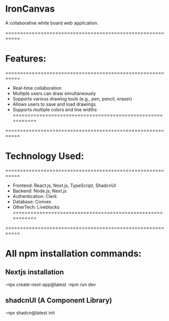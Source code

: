 # IronCanvas
A collaborative white board web application.

===========================================================
# Features:
===========================================================
- Real-time collaboration
- Multiple users can draw simultaneously
- Supports various drawing tools (e.g., pen, pencil, eraser)
- Allows users to save and load drawings
- Supports multiple colors and line widths
===========================================================

===========================================================
# Technology Used:
===========================================================
- Frontend: React.js, Next.js, TypeScript, ShadcnUI
- Backend: Node.js, Next.js
- Authentication: Clerk
- Database: Convex
- OtherTech: Liveblocks
===========================================================


===========================================================
# All npm installation commands:

## Nextjs installation
-npx create-next-app@latest
-npm run dev

## shadcnUI (A Component Library)
-npx shadcn@latest init
